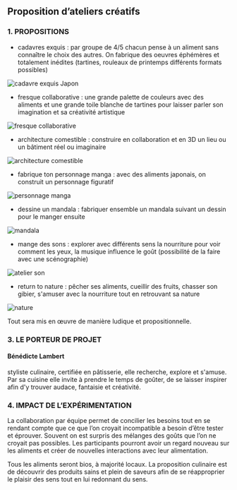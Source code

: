 ## Proposition d’ateliers créatifs 




### 1.	 PROPOSITIONS

* cadavres exquis : par groupe de 4/5 chacun pense à un aliment sans connaître le choix des autres. On fabrique des oeuvres éphémères et totalement inédites (tartines, rouleaux de printemps différents formats possibles)

![cadavre exquis Japon](https://github.com/bndct-lmbrt/ateliers/raw/master/medias/cadavre-exquis.jpg)  





* fresque collaborative : une grande palette de couleurs avec des aliments et une grande toile blanche de tartines pour laisser parler son imagination et sa créativité artistique 

![fresque collaborative](https://github.com/bndct-lmbrt/ateliers/raw/master/medias/fresque-collaborative.jpg)  





* architecture comestible : construire en collaboration et en 3D un lieu ou un bâtiment réel ou imaginaire

![architecture comestible](https://github.com/bndct-lmbrt/ateliers/raw/master/medias/architecture-comestible.jpg)  





* fabrique ton personnage manga : avec des aliments japonais, on construit un personnage figuratif

![personnage manga](https://github.com/bndct-lmbrt/ateliers/raw/master/medias/manga1.jpg)  





* dessine un mandala : fabriquer ensemble un mandala suivant un dessin pour le manger ensuite

![mandala](https://github.com/bndct-lmbrt/ateliers/raw/master/medias/mandala.jpg)  





* mange des sons : explorer avec différents sens la nourriture pour voir comment les yeux, la musique influence le goût (possibilité de la faire avec une scénographie)

 ![atelier son](https://github.com/bndct-lmbrt/ateliers/raw/master/medias/odeurs-musique.jpg)  





* return to nature : pêcher ses aliments, cueillir des fruits, chasser son gibier, s'amuser avec la nourriture tout en retrouvant sa nature

![nature](https://github.com/bndct-lmbrt/ateliers/raw/master/medias/cueillette.jpg)  






Tout sera mis en œuvre de manière ludique et propositionnelle.  



### 3.	LE PORTEUR DE PROJET


#### Bénédicte Lambert


styliste culinaire, certifiée en pâtisserie, elle recherche, explore et s'amuse. Par sa cuisine elle invite à prendre le temps de goûter, de se laisser inspirer afin d'y trouver audace, fantaisie et créativité.  



### 4.	IMPACT DE L’EXPÉRIMENTATION

La collaboration par équipe permet de concilier les besoins tout en se rendant compte que ce que l’on croyait incompatible a besoin d’être tester et éprouver. Souvent on est surpris des mélanges des goûts que l’on ne croyait pas possibles. Les participants pourront avoir un regard nouveau sur les aliments et créer de nouvelles interactions avec leur alimentation.   

Tous les aliments seront bios, à majorité locaux. La proposition culinaire est de découvrir des produits sains et plein de saveurs afin de se réapproprier le plaisir des sens tout en lui redonnant du sens.  


